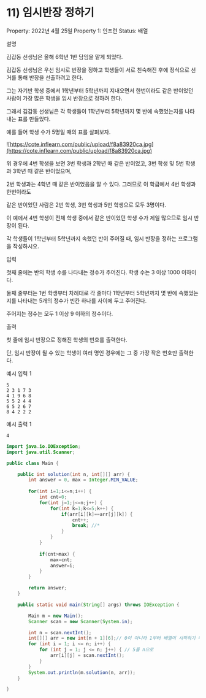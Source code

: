 # 11) 임시반장 정하기

Property: 2022년 4월 25일
Property 1: 인프런
Status: 배열

설명

김갑동 선생님은 올해 6학년 1반 담임을 맡게 되었다.

김갑동 선생님은 우선 임시로 반장을 정하고 학생들이 서로 친숙해진 후에 정식으로 선거를 통해 반장을 선출하려고 한다.

그는 자기반 학생 중에서 1학년부터 5학년까지 지내오면서 한번이라도 같은 반이었던 사람이 가장 많은 학생을 임시 반장으로 정하려 한다.

그래서 김갑동 선생님은 각 학생들이 1학년부터 5학년까지 몇 반에 속했었는지를 나타내는 표를 만들었다.

예를 들어 학생 수가 5명일 때의 표를 살펴보자.

![https://cote.inflearn.com/public/upload/f8a83920ca.jpg](https://cote.inflearn.com/public/upload/f8a83920ca.jpg)

위 경우에 4번 학생을 보면 3번 학생과 2학년 때 같은 반이었고, 3번 학생 및 5번 학생과 3학년 때 같은 반이었으며,

2번 학생과는 4학년 때 같은 반이었음을 알 수 있다. 그러므로 이 학급에서 4번 학생과 한번이라도

같은 반이었던 사람은 2번 학생, 3번 학생과 5번 학생으로 모두 3명이다.

이 예에서 4번 학생이 전체 학생 중에서 같은 반이었던 학생 수가 제일 많으므로 임시 반장이 된다.

각 학생들이 1학년부터 5학년까지 속했던 반이 주어질 때, 임시 반장을 정하는 프로그램을 작성하시오.

입력

첫째 줄에는 반의 학생 수를 나타내는 정수가 주어진다. 학생 수는 3 이상 1000 이하이다.

둘째 줄부터는 1번 학생부터 차례대로 각 줄마다 1학년부터 5학년까지 몇 반에 속했었는지를 나타내는 5개의 정수가 빈칸 하나를 사이에 두고 주어진다.

주어지는 정수는 모두 1 이상 9 이하의 정수이다.

출력

첫 줄에 임시 반장으로 정해진 학생의 번호를 출력한다.

단, 임시 반장이 될 수 있는 학생이 여러 명인 경우에는 그 중 가장 작은 번호만 출력한다.

예시 입력 1

```
5
2 3 1 7 3
4 1 9 6 8
5 5 2 4 4
6 5 2 6 7
8 4 2 2 2

```

예시 출력 1

```
4
```

```java
import java.io.IOException;
import java.util.Scanner;

public class Main {

	public int solution(int n, int[][] arr) {
		int answer = 0, max = Integer.MIN_VALUE;
		
		for(int i=1;i<=n;i++) {
			int cnt=0;
			for(int j=1;j<=n;j++) {
				for(int k=1;k<=5;k++) {
					if(arr[i][k]==arr[j][k]) {
						cnt++;
						break; //*
					}
				}
			}
			
			if(cnt>max) {
				max=cnt;
				answer=i;
			}
		}

		return answer;
	}

	public static void main(String[] args) throws IOException {

		Main m = new Main();
		Scanner scan = new Scanner(System.in);

		int n = scan.nextInt();
		int[][] arr = new int[n + 1][6];// 0이 아니라 1부터 배열이 시작하기 때문에
		for (int i = 1; i <= n; i++) {
			for (int j = 1; j <= n; j++) { // 5를 n으로
				arr[i][j] = scan.nextInt();
			}
		}
		System.out.println(m.solution(n, arr));
	}

}
```